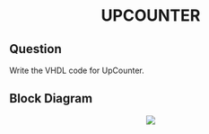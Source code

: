 <div align = 'Center'>
<h1> UPCOUNTER </h1>
</div>

## Question
Write the VHDL code for UpCounter.

## Block Diagram
<div align = 'center'>
<img src = 'questiongate.png'>
</div>